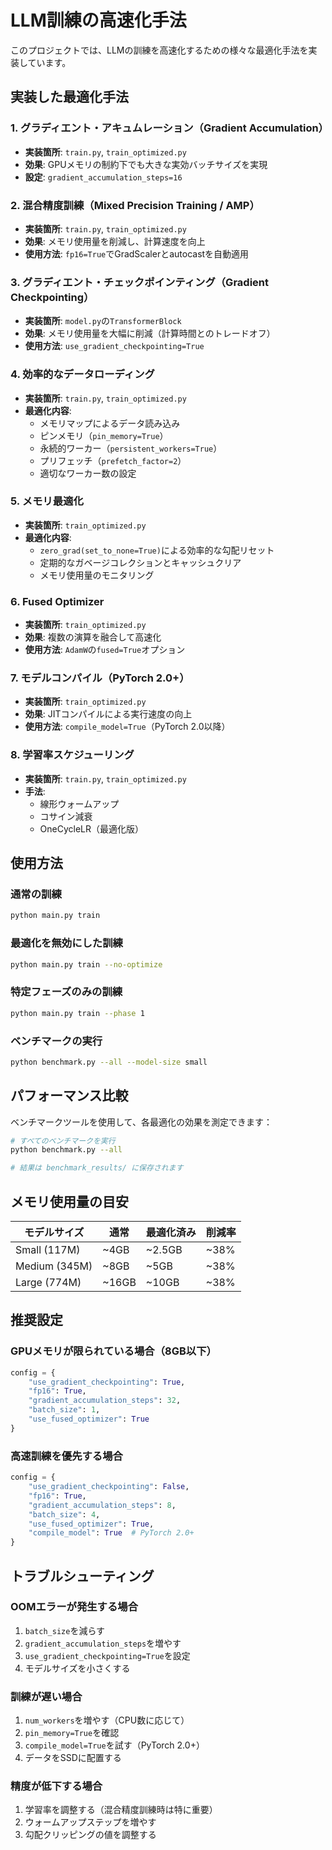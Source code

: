 # LLM訓練の高速化手法

このプロジェクトでは、LLMの訓練を高速化するための様々な最適化手法を実装しています。

## 実装した最適化手法

### 1. グラディエント・アキュムレーション（Gradient Accumulation）
- **実装箇所**: `train.py`, `train_optimized.py`
- **効果**: GPUメモリの制約下でも大きな実効バッチサイズを実現
- **設定**: `gradient_accumulation_steps=16`

### 2. 混合精度訓練（Mixed Precision Training / AMP）
- **実装箇所**: `train.py`, `train_optimized.py`
- **効果**: メモリ使用量を削減し、計算速度を向上
- **使用方法**: `fp16=True`でGradScalerとautocastを自動適用

### 3. グラディエント・チェックポインティング（Gradient Checkpointing）
- **実装箇所**: `model.py`の`TransformerBlock`
- **効果**: メモリ使用量を大幅に削減（計算時間とのトレードオフ）
- **使用方法**: `use_gradient_checkpointing=True`

### 4. 効率的なデータローディング
- **実装箇所**: `train.py`, `train_optimized.py`
- **最適化内容**:
  - メモリマップによるデータ読み込み
  - ピンメモリ（`pin_memory=True`）
  - 永続的ワーカー（`persistent_workers=True`）
  - プリフェッチ（`prefetch_factor=2`）
  - 適切なワーカー数の設定

### 5. メモリ最適化
- **実装箇所**: `train_optimized.py`
- **最適化内容**:
  - `zero_grad(set_to_none=True)`による効率的な勾配リセット
  - 定期的なガベージコレクションとキャッシュクリア
  - メモリ使用量のモニタリング

### 6. Fused Optimizer
- **実装箇所**: `train_optimized.py`
- **効果**: 複数の演算を融合して高速化
- **使用方法**: `AdamW`の`fused=True`オプション

### 7. モデルコンパイル（PyTorch 2.0+）
- **実装箇所**: `train_optimized.py`
- **効果**: JITコンパイルによる実行速度の向上
- **使用方法**: `compile_model=True`（PyTorch 2.0以降）

### 8. 学習率スケジューリング
- **実装箇所**: `train.py`, `train_optimized.py`
- **手法**: 
  - 線形ウォームアップ
  - コサイン減衰
  - OneCycleLR（最適化版）

## 使用方法

### 通常の訓練
```bash
python main.py train
```

### 最適化を無効にした訓練
```bash
python main.py train --no-optimize
```

### 特定フェーズのみの訓練
```bash
python main.py train --phase 1
```

### ベンチマークの実行
```bash
python benchmark.py --all --model-size small
```

## パフォーマンス比較

ベンチマークツールを使用して、各最適化の効果を測定できます：

```bash
# すべてのベンチマークを実行
python benchmark.py --all

# 結果は benchmark_results/ に保存されます
```

## メモリ使用量の目安

| モデルサイズ | 通常 | 最適化済み | 削減率 |
|------------|------|-----------|--------|
| Small (117M) | ~4GB | ~2.5GB | ~38% |
| Medium (345M) | ~8GB | ~5GB | ~38% |
| Large (774M) | ~16GB | ~10GB | ~38% |

## 推奨設定

### GPUメモリが限られている場合（8GB以下）
```python
config = {
    "use_gradient_checkpointing": True,
    "fp16": True,
    "gradient_accumulation_steps": 32,
    "batch_size": 1,
    "use_fused_optimizer": True
}
```

### 高速訓練を優先する場合
```python
config = {
    "use_gradient_checkpointing": False,
    "fp16": True,
    "gradient_accumulation_steps": 8,
    "batch_size": 4,
    "use_fused_optimizer": True,
    "compile_model": True  # PyTorch 2.0+
}
```

## トラブルシューティング

### OOMエラーが発生する場合
1. `batch_size`を減らす
2. `gradient_accumulation_steps`を増やす
3. `use_gradient_checkpointing=True`を設定
4. モデルサイズを小さくする

### 訓練が遅い場合
1. `num_workers`を増やす（CPU数に応じて）
2. `pin_memory=True`を確認
3. `compile_model=True`を試す（PyTorch 2.0+）
4. データをSSDに配置する

### 精度が低下する場合
1. 学習率を調整する（混合精度訓練時は特に重要）
2. ウォームアップステップを増やす
3. 勾配クリッピングの値を調整する
